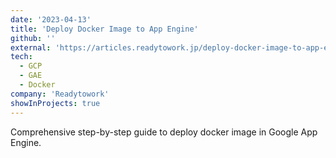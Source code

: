 ```yaml
---
date: '2023-04-13'
title: 'Deploy Docker Image to App Engine'
github: ''
external: 'https://articles.readytowork.jp/deploy-docker-image-to-app-engine-98e4836a8dfb'
tech:
  - GCP
  - GAE
  - Docker
company: 'Readytowork'
showInProjects: true
---
```


Comprehensive step-by-step guide to deploy docker image in Google App Engine.
